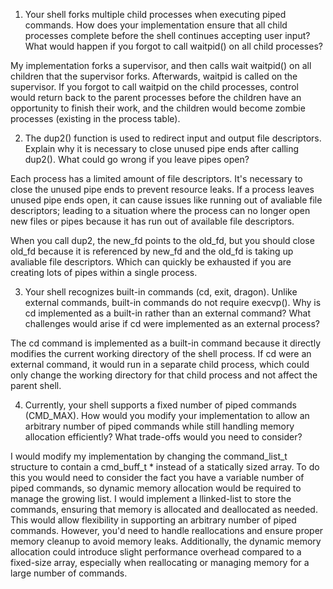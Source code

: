 1. Your shell forks multiple child processes when executing piped commands. How does your implementation ensure that all child processes complete before the shell continues accepting user input? What would happen if you forgot to call waitpid() on all child processes?

My implementation forks a supervisor, and then calls wait waitpid() on all children that the supervisor forks. Afterwards, waitpid is called on the supervisor. If you forgot to call waitpid on the child processes, control would return back to the parent processes before the children have an opportunity to finish their work, and the children would become zombie processes (existing in the process table).

2. The dup2() function is used to redirect input and output file descriptors. Explain why it is necessary to close unused pipe ends after calling dup2(). What could go wrong if you leave pipes open?

Each process has a limited amount of file descriptors. It's necessary to close the unused pipe ends to prevent resource leaks. If a process leaves unused pipe ends open, it can cause issues like running out of avaliable file descriptors; leading to a situation where the process can no longer open new files or pipes because it has run out of available file descriptors.

When you call dup2, the new_fd points to the old_fd, but you should close old_fd because it is referenced by new_fd and the old_fd is taking up avaliable file descriptors. Which can quickly be exhausted if you are creating lots of pipes within a single process.

3. Your shell recognizes built-in commands (cd, exit, dragon). Unlike external commands, built-in commands do not require execvp(). Why is cd implemented as a built-in rather than an external command? What challenges would arise if cd were implemented as an external process?

The cd command is implemented as a built-in command because it directly modifies the current working directory of the shell process. If cd were an external command, it would run in a separate child process, which could only change the working directory for that child process and not affect the parent shell.

4. Currently, your shell supports a fixed number of piped commands (CMD_MAX). How would you modify your implementation to allow an arbitrary number of piped commands while still handling memory allocation efficiently? What trade-offs would you need to consider?

I would modify my implementation by changing the command_list_t structure to contain a cmd_buff_t * instead of a statically sized array. To do this you would need to consider the fact you have a variable number of piped commands, so dynamic memory allocation would be required to manage the growing list. I would implement a llinked-list to store the commands, ensuring that memory is allocated and deallocated as needed. This would allow flexibility in supporting an arbitrary number of piped commands. However, you'd need to handle reallocations and ensure proper memory cleanup to avoid memory leaks. Additionally, the dynamic memory allocation could introduce slight performance overhead compared to a fixed-size array, especially when reallocating or managing memory for a large number of commands.
